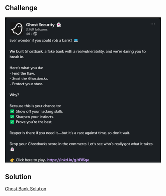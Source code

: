 ## Challenge
![](assets/Initial%20Challenge.png)

## Solution
[Ghost Bank Solution](Oh%20My%20Bank.md)
